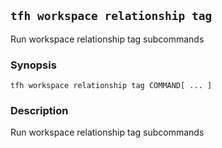 ## `tfh workspace relationship tag`

Run workspace relationship tag subcommands

### Synopsis

    tfh workspace relationship tag COMMAND[ ... ]

### Description

Run workspace relationship tag subcommands

